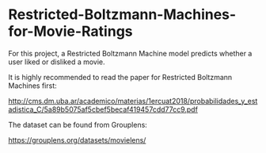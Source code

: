 # Restricted-Boltzmann-Machines-for-Movie-Ratings

For this project, a Restricted Boltzmann Machine model predicts whether a user liked or disliked a movie. 

It is highly recommended to read the paper for Restricted Boltzmann Machines first: 

http://cms.dm.uba.ar/academico/materias/1ercuat2018/probabilidades_y_estadistica_C/5a89b5075af5cbef5becaf419457cdd77cc9.pdf

The dataset can be found from Grouplens:

https://grouplens.org/datasets/movielens/
